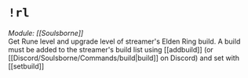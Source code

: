 # `!rl`
*Module: [[Soulsborne]]*<br>
Get Rune level and upgrade level of streamer's Elden Ring build. A build must be added to the streamer's build list using [[addbuild]] (or [[Discord/Soulsborne/Commands/build|build]] on Discord) and set with [[setbuild]]